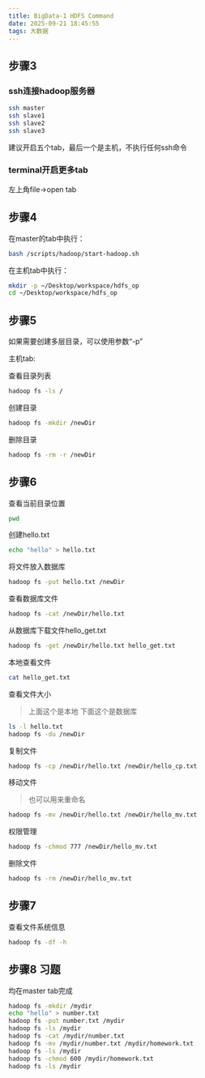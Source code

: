 ```yaml
---
title: BigData-1 HDFS Command
date: 2025-09-21 18:45:55
tags: 大数据
---
```


## 步骤3 

### ssh连接hadoop服务器

```sh
ssh master
ssh slave1
ssh slave2
ssh slave3
```

建议开启五个tab，最后一个是主机，不执行任何ssh命令

### terminal开启更多tab

左上角file->open tab

## 步骤4

在master的tab中执行：

```sh
bash /scripts/hadoop/start-hadoop.sh
```

在主机tab中执行：
```sh
mkdir -p ~/Desktop/workspace/hdfs_op
cd ~/Desktop/workspace/hdfs_op
```

## 步骤5

如果需要创建多层目录，可以使用参数“-p”

主机tab:

查看目录列表
```sh
hadoop fs -ls /
```

创建目录
```sh
hadoop fs -mkdir /newDir
```

删除目录
```sh
hadoop fs -rm -r /newDir
```

## 步骤6

查看当前目录位置
```sh
pwd
```

创建hello.txt
```sh
echo "hello" > hello.txt
```

将文件放入数据库
```sh
hadoop fs -put hello.txt /newDir
```

查看数据库文件
```sh
hadoop fs -cat /newDir/hello.txt
```

从数据库下载文件hello_get.txt
```sh
hadoop fs -get /newDir/hello.txt hello_get.txt
```

本地查看文件
```sh
cat hello_get.txt
```

查看文件大小
> 上面这个是本地
> 下面这个是数据库
```sh
ls -l hello.txt
hadoop fs -du /newDir
```

复制文件
```sh
hadoop fs -cp /newDir/hello.txt /newDir/hello_cp.txt
```

移动文件
> 也可以用来重命名
```sh
hadoop fs -mv /newDir/hello.txt /newDir/hello_mv.txt
```

权限管理
```sh
hadoop fs -chmod 777 /newDir/hello_mv.txt
```

删除文件
```sh
hadoop fs -rm /newDir/hello_mv.txt
```

## 步骤7
查看文件系统信息
```sh
hadoop fs -df -h
```

## 步骤8 习题
均在master tab完成
```sh
hadoop fs -mkdir /mydir
echo "hello" > number.txt
hadoop fs -put number.txt /mydir
hadoop fs -ls /mydir
hadoop fs -cat /mydir/number.txt
hadoop fs -mv /mydir/number.txt /mydir/homework.txt
hadoop fs -ls /mydir
hadoop fs -chmod 600 /mydir/homework.txt
hadoop fs -ls /mydir
```